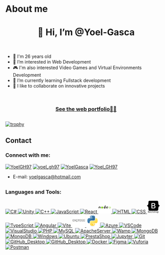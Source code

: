 # About me
<h1 align="center">👋 Hi, I’m @Yoel-Gasca</h1><br>

- 🎊  I'm 26 years old
- 👀 I’m interested in Web Development
- 🎮 I'm also interested Video Games and Virtual Environments Development
- 🌱 I’m currently learning Fullstack development
- 💞️ I like to collaborate on innovative projects
<br>

<h3 align="center"><a href="https://yoel-gasca.github.io/Yoel-GascaWeb/">See the web portfolio💼🌐</a></h3>

##
 [![trophy](https://github-profile-trophy.vercel.app/?username=Yoel-Gasca&theme=onedark)](https://github.com/ryo-ma/github-profile-trophy)

## Contact
<h3>Connect with me:</h3>
<p align="left">
<a href="https://twitter.com/YoelGH97" target="blank"><img align="center" src="https://raw.githubusercontent.com/rahuldkjain/github-profile-readme-generator/master/src/images/icons/Social/twitter.svg" alt="YoelGH97" height="30" width="40" /></a>
<a href="https://www.instagram.com/yoel_gh97/" target="blank"><img align="center" src="https://raw.githubusercontent.com/rahuldkjain/github-profile-readme-generator/master/src/images/icons/Social/instagram.svg" alt="yoel_gh97" height="30" width="40" /></a>
<a href="linkedin.com/in/yoel-gasca-horta-1586321a9" target="blank"><img align="center" src="https://upload.wikimedia.org/wikipedia/commons/8/81/LinkedIn_icon.svg" alt="YoelGasca" height="30" width="40" /></a>
<a href="https://discord.gg/C7Jnrfuz" target="blank"><img align="center" src="https://raw.githubusercontent.com/rahuldkjain/github-profile-readme-generator/master/src/images/icons/Social/discord.svg" alt="Yoel_GH97" height="30" width="40" /></a>
</p>

- E-mail: yoelgasca@hotmail.com

##
<h3>Languages and Tools:</h3>
<!--C#-->
<a href="https://learn.microsoft.com/es-es/dotnet/csharp/" target="_blank" rel="noreferrer"> <img src="https://cdn.cdnlogo.com/logos/c/27/c.svg" alt="C#" width="40" height="40"/> </a>
<!--Unity-->
<a href="https://unity.com/es" target="_blank" rel="noreferrer"> <img src="https://upload.wikimedia.org/wikipedia/commons/c/c4/Unity_2021.svg" alt="Unity" width="40" height="40"/> </a>
<!--C++-->
<a href="https://learn.microsoft.com/es-es/cpp/cpp/?view=msvc-170" target="_blank" rel="noreferrer"> <img src="https://upload.wikimedia.org/wikipedia/commons/1/18/ISO_C%2B%2B_Logo.svg" alt="C++" width="40" height="40"/> </a>
<!--JS-->
<a href="https://developer.mozilla.org/es/docs/Web/JavaScript" target="_blank" rel="noreferrer"> <img src="https://upload.wikimedia.org/wikipedia/commons/9/99/Unofficial_JavaScript_logo_2.svg" alt="JavaScript" width="40" height="40"/> </a>
<!--React-->
<a href="https://es.reactjs.org/" target="_blank" rel="noreferrer"> <img src="https://upload.wikimedia.org/wikipedia/commons/4/47/React.svg" alt="React" width="40" height="40"/> </a>
<!--Node.JS-->
<a href="https://nodejs.org" target="_blank" rel="noreferrer"> <img src="https://raw.githubusercontent.com/devicons/devicon/master/icons/nodejs/nodejs-original-wordmark.svg" alt="nodejs" width="40" height="40"/> </a>
<!--HTML-->
<a href="https://developer.mozilla.org/es/docs/Web/HTML" target="_blank" rel="noreferrer"> <img src="https://upload.wikimedia.org/wikipedia/commons/6/61/HTML5_logo_and_wordmark.svg" alt="HTML" width="40" height="40"/> </a>
<!--CSS-->
<a href="https://www.w3schools.com/css/" target="_blank" rel="noreferrer"> <img src="https://upload.wikimedia.org/wikipedia/commons/3/3d/CSS.3.svg" alt="CSS" width="40" height="40"/> </a>
<!--Bootstrap-->
<a href="https://getbootstrap.com" target="_blank" rel="noreferrer"> <img src="https://raw.githubusercontent.com/devicons/devicon/master/icons/bootstrap/bootstrap-plain-wordmark.svg" alt="Bootstrap" width="40" height="40"/
<!--TS-->                                                                          
<a href="https://www.typescriptlang.org/" target="_blank" rel="noreferrer"> <img src="https://upload.wikimedia.org/wikipedia/commons/4/4c/Typescript_logo_2020.svg" alt="TypeScript" width="40" height="40"/> </a>
<!--Angular-->
<a href="https://angular.io/" target="_blank" rel="noreferrer"> <img src="https://upload.wikimedia.org/wikipedia/commons/c/cf/Angular_full_color_logo.svg" alt="Angular" width="40" height="40"/> </a>
 <!--Vite-->
<a href="https://vitejs.dev/" target="_blank" rel="noreferrer"> <img src="https://vitejs.dev/logo-with-shadow.png" alt="Vite" width="40" height="40"/> </a>
<!--ExtressJS-->
<a href="https://expressjs.com/" target="_blank" rel="noreferrer"> <img src="https://raw.githubusercontent.com/devicons/devicon/master/icons/express/express-original-wordmark.svg" alt="ExpressJS" width="40" height="40"/> </a>
<!--Python-->
<a href="https://www.python.org" target="_blank" rel="noreferrer"> <img src="https://raw.githubusercontent.com/devicons/devicon/master/icons/python/python-original.svg" alt="Python" width="40" height="40"/> </a>
<!--Azure-->
<a href="https://azure.microsoft.com/en-in/" target="_blank" rel="noreferrer"> <img src="https://upload.wikimedia.org/wikipedia/commons/f/fa/Microsoft_Azure.svg" alt="Azure" width="40" height="40"/> </a>
<!--VSCode-->
<a href="https://code.visualstudio.com/" target="_blank" rel="noreferrer"> <img src="https://upload.wikimedia.org/wikipedia/commons/9/9a/Visual_Studio_Code_1.35_icon.svg" alt="VSCode" width="40" height="40"/> </a>
 <!--VisualStudio-->
<a href="https://visualstudio.microsoft.com/es/" target="_blank" rel="noreferrer"> <img src="https://visualstudio.microsoft.com/wp-content/uploads/2021/10/Product-Icon.svg" alt="VisualStudio" width="40" height="40"/> </a>
<!--PHP-->
<a href="https://www.php.net/" target="_blank" rel="noreferrer"> <img src="https://upload.wikimedia.org/wikipedia/commons/2/27/PHP-logo.svg" alt="PHP" width="40" height="40"/> </a>
<!--MySQL-->
<a href="https://www.mysql.com/" target="_blank" rel="noreferrer"> <img src="https://upload.wikimedia.org/wikipedia/de/d/dd/MySQL_logo.svg" alt="MySQL" width="40" height="40"/> </a>
<!--Apache Server-->
<a href="https://httpd.apache.org/" target="_blank" rel="noreferrer"> <img src="https://upload.wikimedia.org/wikipedia/commons/1/10/Apache_HTTP_server_logo_%282019-present%29.svg" alt="ApacheServer" width="40" height="40"/> </a>
<!--Wamp-->
<a href="https://www.wampserver.com/en/" target="_blank" rel="noreferrer"> <img src="https://upload.wikimedia.org/wikipedia/commons/f/f4/WampServer-logo.svg" alt="Wamp" width="40" height="40"/> </a>
<!--MongoDB-->
<a href="https://www.mongodb.com/home" target="_blank" rel="noreferrer"> <img src="https://upload.wikimedia.org/wikipedia/commons/9/93/MongoDB_Logo.svg" alt="MongoDB" width="40" height="40"/> </a>
 <!--Firebase-->
<a href="https://firebase.google.com/?hl=es-419" target="_blank" rel="noreferrer"> <img src="https://camo.githubusercontent.com/dd4b2422ed3bfc9da88c43d18550375c66f9584327dff7ecc19315ce50b96f07/68747470733a2f2f7777772e766563746f726c6f676f2e7a6f6e652f6c6f676f732f66697265626173652f66697265626173652d69636f6e2e737667" alt="MongoDB" width="40" height="40"/> </a>
<!--Windows-->
<a href="https://www.microsoft.com/es-xl/windows?r=1" target="_blank" rel="noreferrer"> <img src="https://upload.wikimedia.org/wikipedia/commons/8/87/Windows_logo_-_2021.svg" alt="Windows" width="40" height="40"/> </a>
<!--Ubuntu-->
<a href="https://ubuntu.com/" target="_blank" rel="noreferrer"> <img src="https://upload.wikimedia.org/wikipedia/commons/a/ab/Logo-ubuntu_cof-orange-hex.svg" alt="Ubuntu" width="40" height="40"/> </a>
<!--PrestaShop-->
<a href="https://www.prestashop.com/es" target="_blank" rel="noreferrer"> <img src="https://upload.wikimedia.org/wikipedia/commons/c/c5/Prestashop.svg" alt="PrestaShop" width="40" height="40"/> </a>
<!--Jupyter-->
<a href="https://jupyter.org/" target="_blank" rel="noreferrer"> <img src="https://upload.wikimedia.org/wikipedia/commons/3/38/Jupyter_logo.svg" alt="Jupyter" width="40" height="40"/> </a>
<!--Git-->
<a href="https://git-scm.com/" target="_blank" rel="noreferrer"> <img src="https://upload.wikimedia.org/wikipedia/commons/3/3f/Git_icon.svg" alt="Git" width="40" height="40"/> </a>
<!--GitHub-->
<a href="https://github.com/" target="_blank" rel="noreferrer"> <img src="https://upload.wikimedia.org/wikipedia/commons/9/91/Octicons-mark-github.svg" alt="GitHub_Desktop" width="40" height="40"/> </a>
<!--GitHub Desktop-->
 <a href="https://desktop.github.com/" target="_blank" rel="noreferrer"> <img src="https://upload.wikimedia.org/wikipedia/commons/a/ae/Github-desktop-logo-symbol.svg" alt="GitHub_Desktop" width="40" height="40"/> </a>
<!--Docker-->
<a href="https://www.docker.com/" target="_blank" rel="noreferrer"> <img src="https://www.docker.com/wp-content/uploads/2022/03/vertical-logo-monochromatic.png" alt="Docker" width="40" height="40"/> </a>
<!--Figma-->
<a href="https://www.figma.com/" target="_blank" rel="noreferrer"> <img src="https://upload.wikimedia.org/wikipedia/commons/3/33/Figma-logo.svg" alt="Figma" width="40" height="40"/> </a>
<!--Vuforia-->
<a href="https://developer.vuforia.com/" target="_blank" rel="noreferrer"> <img src="https://media.trustradius.com/product-logos/tS/vo/8PNSNQFENZ52-180x180.PNG" alt="Vuforia" width="40" height="40"/> </a>
<!--Postman-->
<a href="https://www.postman.com/" target="_blank" rel="noreferrer"> <img src="https://cdn.worldvectorlogo.com/logos/postman.svg" alt="Postman" width="40" height="40"/> </a>

 
<!---
Yoel-Gasca/Yoel-Gasca is a ✨ special ✨ repository because its `README.md` (this file) appears on your GitHub profile.
You can click the Preview link to take a look at your changes.
--->
